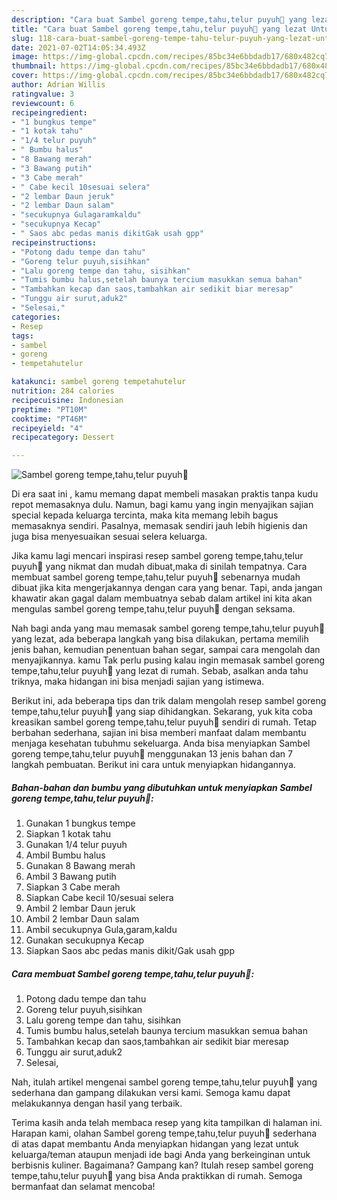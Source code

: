 ```yaml
---
description: "Cara buat Sambel goreng tempe,tahu,telur puyuh🤤 yang lezat Untuk Jualan"
title: "Cara buat Sambel goreng tempe,tahu,telur puyuh🤤 yang lezat Untuk Jualan"
slug: 118-cara-buat-sambel-goreng-tempe-tahu-telur-puyuh-yang-lezat-untuk-jualan
date: 2021-07-02T14:05:34.493Z
image: https://img-global.cpcdn.com/recipes/85bc34e6bbdadb17/680x482cq70/sambel-goreng-tempetahutelur-puyuh🤤-foto-resep-utama.jpg
thumbnail: https://img-global.cpcdn.com/recipes/85bc34e6bbdadb17/680x482cq70/sambel-goreng-tempetahutelur-puyuh🤤-foto-resep-utama.jpg
cover: https://img-global.cpcdn.com/recipes/85bc34e6bbdadb17/680x482cq70/sambel-goreng-tempetahutelur-puyuh🤤-foto-resep-utama.jpg
author: Adrian Willis
ratingvalue: 3
reviewcount: 6
recipeingredient:
- "1 bungkus tempe"
- "1 kotak tahu"
- "1/4 telur puyuh"
- " Bumbu halus"
- "8 Bawang merah"
- "3 Bawang putih"
- "3 Cabe merah"
- " Cabe kecil 10sesuai selera"
- "2 lembar Daun jeruk"
- "2 lembar Daun salam"
- "secukupnya Gulagaramkaldu"
- "secukupnya Kecap"
- " Saos abc pedas manis dikitGak usah gpp"
recipeinstructions:
- "Potong dadu tempe dan tahu"
- "Goreng telur puyuh,sisihkan"
- "Lalu goreng tempe dan tahu, sisihkan"
- "Tumis bumbu halus,setelah baunya tercium masukkan semua bahan"
- "Tambahkan kecap dan saos,tambahkan air sedikit biar meresap"
- "Tunggu air surut,aduk2"
- "Selesai,"
categories:
- Resep
tags:
- sambel
- goreng
- tempetahutelur

katakunci: sambel goreng tempetahutelur 
nutrition: 284 calories
recipecuisine: Indonesian
preptime: "PT10M"
cooktime: "PT46M"
recipeyield: "4"
recipecategory: Dessert

---
```



![Sambel goreng tempe,tahu,telur puyuh🤤](https://img-global.cpcdn.com/recipes/85bc34e6bbdadb17/680x482cq70/sambel-goreng-tempetahutelur-puyuh🤤-foto-resep-utama.jpg)

Di era  saat ini , kamu memang dapat membeli masakan praktis tanpa kudu repot memasaknya dulu. Namun, bagi kamu yang ingin menyajikan sajian special kepada keluarga tercinta, maka kita memang lebih bagus memasaknya sendiri. Pasalnya, memasak sendiri jauh lebih higienis dan juga bisa menyesuaikan sesuai selera keluarga.

Jika kamu lagi mencari inspirasi resep sambel goreng tempe,tahu,telur puyuh🤤 yang nikmat dan mudah dibuat,maka di sinilah tempatnya. Cara membuat sambel goreng tempe,tahu,telur puyuh🤤  sebenarnya mudah dibuat jika kita mengerjakannya dengan cara yang benar. Tapi, anda jangan khawatir akan gagal dalam membuatnya 
sebab dalam artikel ini kita akan mengulas sambel goreng tempe,tahu,telur puyuh🤤 dengan seksama.  



Nah bagi anda yang mau memasak sambel goreng tempe,tahu,telur puyuh🤤 yang lezat, ada beberapa langkah yang bisa dilakukan, pertama memilih jenis bahan, kemudian penentuan bahan segar, sampai cara mengolah dan menyajikannya. kamu Tak perlu pusing kalau ingin memasak sambel goreng tempe,tahu,telur puyuh🤤 yang lezat di rumah. Sebab, asalkan anda  tahu triknya, maka hidangan ini bisa menjadi sajian yang istimewa.

Berikut ini, ada beberapa tips dan trik dalam mengolah resep sambel goreng tempe,tahu,telur puyuh🤤 yang siap dihidangkan. Sekarang, yuk kita coba kreasikan sambel goreng tempe,tahu,telur puyuh🤤 sendiri di rumah. Tetap berbahan sederhana, sajian ini bisa memberi manfaat dalam membantu menjaga kesehatan tubuhmu sekeluarga. Anda bisa menyiapkan Sambel goreng tempe,tahu,telur puyuh🤤 menggunakan 13 jenis bahan dan 7 langkah pembuatan. Berikut ini cara untuk menyiapkan hidangannya.

<!--inarticleads1-->

##### Bahan-bahan dan bumbu yang dibutuhkan untuk menyiapkan Sambel goreng tempe,tahu,telur puyuh🤤:

1. Gunakan 1 bungkus tempe
1. Siapkan 1 kotak tahu
1. Gunakan 1/4 telur puyuh
1. Ambil  Bumbu halus
1. Gunakan 8 Bawang merah
1. Ambil 3 Bawang putih
1. Siapkan 3 Cabe merah
1. Siapkan  Cabe kecil 10/sesuai selera
1. Ambil 2 lembar Daun jeruk
1. Ambil 2 lembar Daun salam
1. Ambil secukupnya Gula,garam,kaldu
1. Gunakan secukupnya Kecap
1. Siapkan  Saos abc pedas manis dikit/Gak usah gpp




<!--inarticleads2-->

##### Cara membuat Sambel goreng tempe,tahu,telur puyuh🤤:

1. Potong dadu tempe dan tahu
1. Goreng telur puyuh,sisihkan
1. Lalu goreng tempe dan tahu, sisihkan
1. Tumis bumbu halus,setelah baunya tercium masukkan semua bahan
1. Tambahkan kecap dan saos,tambahkan air sedikit biar meresap
1. Tunggu air surut,aduk2
1. Selesai,




Nah, itulah artikel mengenai  sambel goreng tempe,tahu,telur puyuh🤤  yang sederhana dan gampang dilakukan versi kami. Semoga kamu dapat melakukannya dengan hasil yang terbaik. 

Terima kasih anda telah membaca resep yang kita tampilkan di halaman ini. Harapan kami, olahan  Sambel goreng tempe,tahu,telur puyuh🤤 sederhana di atas dapat membantu Anda menyiapkan hidangan yang lezat untuk keluarga/teman ataupun menjadi ide bagi Anda yang berkeinginan untuk berbisnis kuliner. Bagaimana? Gampang kan? Itulah resep sambel goreng tempe,tahu,telur puyuh🤤 yang bisa Anda praktikkan di rumah. Semoga bermanfaat dan selamat mencoba!

